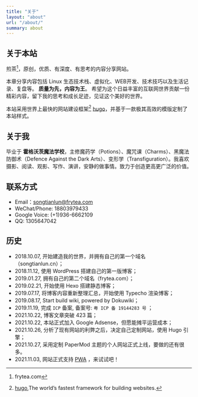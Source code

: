 ```yaml
---
title: "关于"
layout: "about"
url: "/about/"
summary: about
---
```


## 关于本站

煎茶[^1]，原创，优质、有深度、有思考的内容分享网站。

本章分享内容包括 Linux 生态技术栈、虚拟化、WEB开发、技术技巧以及生活记录、复盘等。 **质量为先，内容为王**。 希望为这个日益丰富的互联网世界贡献一份精彩内容，留下我的思考和成长足迹，见证这个美好的世界。

本站采用世界上最快的网站建设框架[^2] [hugo](https://gohugo.io/)，并基于一款极其高效的模版定制了本站样式。

[^1]: frytea.com
[^2]: [hugo](https://gohugo.io/),The world’s fastest framework for building websites. 

## 关于我

毕业于 **霍格沃茨魔法学校**，主修魔药学（Potions）、魔咒课（Charms）、黑魔法防御术（Defence Against the Dark Arts）、变形学（Transfiguration）。我喜欢摄影、阅读、观影、写作、演讲，安静的做事情。致力于创造更高更广泛的价值。

## 联系方式

- Email：[songtianlun@frytea.com](mailto:songtianlun@frytea.com)
- WeChat/Phone: 18803979433
- Google Voice: (+1)936-6662109
- QQ: 1305647042


## 历史

- 2018.10.07, 开始建造我的世界，并拥有自己的第一个域名（songtianlun.cn）；
- 2018.11.12, 使用 WordPress 搭建自己的第一版博客；
- 2019.01.27, 拥有自己的第二个域名（frytea.com）；
- 2019.02.21, 开始使用 Hexo 搭建静态博客；
- 2019.07.17, 将博客内容重新整理汇总，开始使用 Typecho 渲染博客；
- 2019.08.17, Start build wiki, powered by Dokuwiki；
- 2019.11.19, 完成 `ICP` 备案, 备案号: `粤 ICP 备 19144283 号` ；
- 2021.10.22, 博客文章突破 423 篇；
- 2021.10.22, 本站正式加入 Google Adsense，但愿能摊平运营成本；
- 2021.10.26, 分析了现有网站的利弊之后，决定自己定制网站，使用 Hugo 引擎；
- 2021.10.27, 采用定制 PaperMod 主题的个人网站正式上线，要做的还有很多。
- 2021.11.03, 网站正式支持 [PWA](https://developer.mozilla.org/zh-CN/docs/Web/Progressive_web_apps) ，来试试吧！
